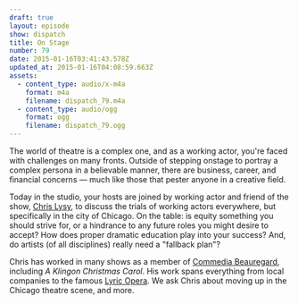 ```yaml
---
draft: true
layout: episode
show: dispatch
title: On Stage
number: 79
date: 2015-01-16T03:41:43.578Z
updated_at: 2015-01-16T04:08:59.663Z
assets:
  - content_type: audio/x-m4a
    format: m4a
    filename: dispatch_79.m4a
  - content_type: audio/ogg
    format: ogg
    filename: dispatch_79.ogg
---
```

The world of theatre is a complex one, and as a working actor, you're faced with challenges on many fronts. Outside of stepping onstage to portray a complex persona in a believable manner, there are business, career, and financial concerns &mdash; much like those that pester anyone in a creative field.

Today in the studio, your hosts are joined by working actor and friend of the show, [Chris Lysy](http://chrislysy.com), to discuss the trials of working actors everywhere, but specifically in the city of Chicago. On the table: is equity something you should strive for, or a hindrance to any future roles you might desire to accept? How does proper dramatic education play into your success? And, do artists (of all disciplines) really need a "fallback plan"?

Chris has worked in many shows as a member of [Commedia Beauregard](http://cbtheatre.org), including *A Klingon Christmas Carol*. His work spans everything from local companies to the famous [Lyric Opera](http://www.lyricopera.org). We ask Chris about moving up in the Chicago theatre scene, and more.